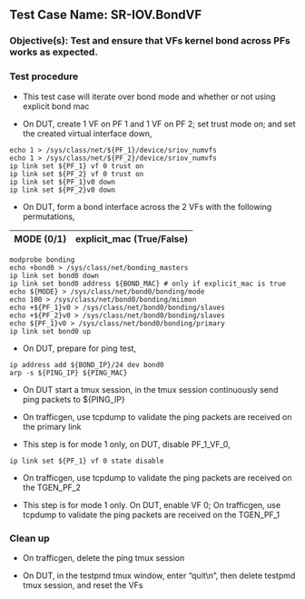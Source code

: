 ## Test Case Name: SR-IOV.BondVF

### Objective(s): Test and ensure that VFs kernel bond across PFs works as expected.

### Test procedure

* This test case will iterate over bond mode and whether or not using explicit bond mac

* On DUT, create 1 VF on PF 1 and 1 VF on PF 2; set trust mode on; and set the created virtual interface down,
```
echo 1 > /sys/class/net/${PF_1}/device/sriov_numvfs
echo 1 > /sys/class/net/${PF_2}/device/sriov_numvfs
ip link set ${PF_1} vf 0 trust on
ip link set ${PF_2} vf 0 trust on
ip link set ${PF_1}v0 down
ip link set ${PF_2}v0 down
```

* On DUT, form a bond interface across the 2 VFs with the following permutations,

| MODE (0/1) | explicit_mac (True/False) |
| ---------- | ----- |

```
modprobe bonding
echo +bond0 > /sys/class/net/bonding_masters
ip link set bond0 down
ip link set bond0 address ${BOND_MAC} # only if explicit_mac is true
echo ${MODE} > /sys/class/net/bond0/bonding/mode
echo 100 > /sys/class/net/bond0/bonding/miimon
echo +${PF_1}v0 > /sys/class/net/bond0/bonding/slaves
echo +${PF_2}v0 > /sys/class/net/bond0/bonding/slaves
echo ${PF_1}v0 > /sys/class/net/bond0/bonding/primary
ip link set bond0 up
```

* On DUT, prepare for ping test,
```
ip address add ${BOND_IP}/24 dev bond0
arp -s ${PING_IP} ${PING_MAC}
```

* On DUT start a tmux session, in the tmux session continuously send ping packets to ${PING_IP}

* On trafficgen, use tcpdump to validate the ping packets are received on the primary link

* This step is for mode 1 only, on DUT, disable PF_1_VF_0,
```
ip link set ${PF_1} vf 0 state disable
```

* On trafficgen, use tcpdump to validate the ping packets are received on the TGEN_PF_2

* This step is for mode 1 only. On DUT, enable VF 0; On trafficgen, use tcpdump to validate the ping packets are received on the TGEN_PF_1


### Clean up

* On trafficgen, delete the ping tmux session

* On DUT, in the testpmd tmux window, enter “quit\n”, then delete testpmd tmux session, and reset the VFs

